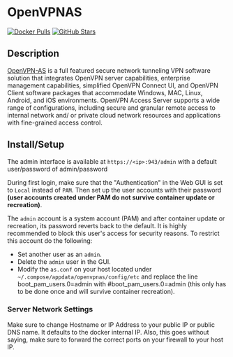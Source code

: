 # OpenVPNAS

[![Docker Pulls](https://img.shields.io/docker/pulls/linuxserver/openvpn-as?style=flat-square&color=607D8B&label=docker%20pulls&logo=docker)](https://hub.docker.com/r/linuxserver/openvpn-as)
[![GitHub Stars](https://img.shields.io/github/stars/linuxserver/docker-openvpn-as?style=flat-square&color=607D8B&label=github%20stars&logo=github)](https://github.com/linuxserver/docker-openvpn-as)

## Description

[OpenVPN-AS](https://openvpn.net/index.php/access-server/overview.html) is a full featured secure network tunneling VPN software solution that integrates OpenVPN server capabilities, enterprise management capabilities, simplified OpenVPN Connect UI, and OpenVPN Client software packages that accommodate Windows, MAC, Linux, Android, and iOS environments. OpenVPN Access Server supports a wide range of configurations, including secure and granular remote access to internal network and/ or private cloud network resources and applications with fine-grained access control.

## Install/Setup

The admin interface is available at `https://<ip>:943/admin` with a default user/password of admin/password

During first login, make sure that the "Authentication" in the Web GUI is set to `Local` instead of `PAM`. Then set up the user accounts with their password **(user accounts created under PAM do not survive container update or recreation)**.

The `admin` account is a system account (PAM) and after container update or recreation, its password reverts back to the default. It is highly recommended to block this user's access for security reasons. To restrict this account do the following:

- Set another user as an `admin`.
- Delete the `admin` user in the GUI.
- Modify the `as.conf` on your host located under `~/.compose/appdata/openvpnas/config/etc` and replace the line boot_pam_users.0=admin with #boot_pam_users.0=admin (this only has to be done once and will survive container recreation).

### Server Network Settings

Make sure to change Hostname or IP Address to your public IP or public DNS name.  It defaults to the docker internal IP.  Also, this goes without saying, make sure to forward the correct ports on your firewall to your host IP.
